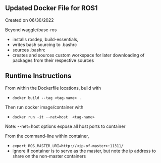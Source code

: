 ## Updated Docker File for ROS1 

Created on 06/30/2022

Beyond waggle/base-ros
 - installs rosdep, build-essentials, 
 - writes bash sourcing to .bashrc
 - sources .bashrc
 - creates and sources custom workspace for later downloading of packages from their respective sources


## Runtime Instructions

From within the Dockerfile locations, build with 
 - `docker build --tag <tag-name> .`

Then run  docker image/container with 
 - `docker run -it --net=host  <tag-name>`

Note: --net=host options expose all host ports to container

From the command-line within container,

 - `export ROS_MASTER_URI=http://<ip-of-master>:11311/` 
 - ignore if container is to serve as the master, but note the ip address to share on the non-master containers